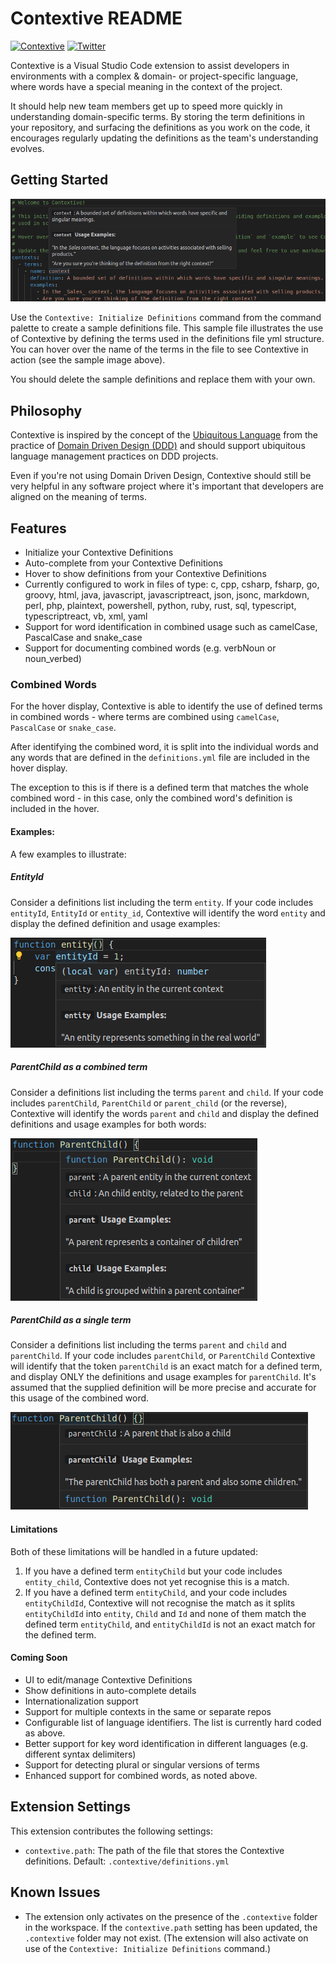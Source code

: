 # Contextive README

[![Contextive](https://github.com/dev-cycles/contextive/actions/workflows/contextive.yml/badge.svg?branch=release)](https://github.com/dev-cycles/contextive/actions/workflows/contextive.yml?query=branch%3Arelease) [![Twitter](https://img.shields.io/twitter/follow/contextive_tech?label=Follow%20Contextive)](https://twitter.com/intent/follow?screen_name=contextive_tech)

Contextive is a Visual Studio Code extension to assist developers in environments with a complex & domain- or project-specific language, where words have a special meaning in the context of the project.

It should help new team members get up to speed more quickly in understanding domain-specific terms. By storing the term definitions in your repository, and surfacing the definitions as you work on the code, it encourages regularly updating the definitions as the team's understanding evolves.

## Getting Started

![Example of a Contextive definition hover over the word "context" in a yml file.](images/example_hover.png)

Use the `Contextive: Initialize Definitions` command from the command palette to create a sample definitions file.  This sample file illustrates the use of Contextive by defining the terms used in the definitions file yml structure.  You can hover over the name of the terms in the file to see Contextive in action (see the sample image above).

You should delete the sample definitions and replace them with your own.

## Philosophy

Contextive is inspired by the concept of the [Ubiquitous Language](https://martinfowler.com/bliki/UbiquitousLanguage.html) from the practice of [Domain Driven Design (DDD)](https://martinfowler.com/bliki/DomainDrivenDesign.html) and should support ubiquitous language management practices on DDD projects.

Even if you're not using Domain Driven Design, Contextive should still be very helpful in any software project where it's important that developers are aligned on the meaning of terms.

## Features

* Initialize your Contextive Definitions
* Auto-complete from your Contextive Definitions
* Hover to show definitions from your Contextive Definitions
* Currently configured to work in files of type: c, cpp, csharp, fsharp, go, groovy, html, java, javascript, javascriptreact, json, jsonc, markdown, perl, php, plaintext, powershell, python, ruby, rust, sql, typescript, typescriptreact, vb, xml, yaml
* Support for word identification in combined usage such as camelCase, PascalCase and snake_case
* Support for documenting combined words (e.g. verbNoun or noun_verbed)

### Combined Words

For the hover display, Contextive is able to identify the use of defined terms in combined words - where terms are combined using `camelCase`, `PascalCase` or `snake_case`.

After identifying the combined word, it is split into the individual words and any words that are defined in the `definitions.yml` file are included in the hover display.

The exception to this is if there is a defined term that matches the whole combined word - in this case, only the combined word's definition is included in the hover.

#### Examples:

A few examples to illustrate:

##### EntityId

Consider a definitions list including the term `entity`.  If your code includes `entityId`, `EntityId` or `entity_id`, Contextive will identify the word `entity` and display the defined definition and usage examples:

![Example of hovering over a combined word containing a match.](images/entity_id_example.png)

##### ParentChild as a combined term

Consider a definitions list including the terms `parent` and `child`.  If your code includes `parentChild`, `ParentChild` or `parent_child` (or the reverse), Contextive will identify the words `parent` and `child` and display the defined definitions and usage examples for both words:

![Example of hovering over a combined word with multiple matches.](images/parent_child_example.png)

##### ParentChild as a single term

Consider a definitions list including the terms `parent` and `child` and `parentChild`.  If your code includes `parentChild`, or `ParentChild` Contextive will identify that the token `parentChild` is an exact match for a defined term, and display ONLY the definitions and usage examples for `parentChild`.  It's assumed that the supplied definition will be more precise and accurate for this usage of the combined word.

![Example of hovering over an exactly matching combined word.](images/parent_child_exact_example.png)

#### Limitations

Both of these limitations will be handled in a future updated:

1. If you have a defined term `entityChild` but your code includes `entity_child`, Contextive does not yet recognise this is a match.
1. If you have a defined term `entityChild`, and your code includes `entityChildId`, Contextive will not recognise the match as it splits `entityChildId` into `entity`, `Child` and `Id` and none of them match the defined term `entityChild`, and `entityChildId` is not an exact match for the defined term. 

#### Coming Soon

* UI to edit/manage Contextive Definitions
* Show definitions in auto-complete details
* Internationalization support
* Support for multiple contexts in the same or separate repos
* Configurable list of language identifiers. The list is currently hard coded as above.
* Better support for key word identification in different languages (e.g. different syntax delimiters)
* Support for detecting plural or singular versions of terms
* Enhanced support for combined words, as noted above.

## Extension Settings

This extension contributes the following settings:

* `contextive.path`: The path of the file that stores the Contextive definitions.  Default: `.contextive/definitions.yml`

## Known Issues

* The extension only activates on the presence of the `.contextive` folder in the workspace.  If the `contextive.path` setting has been updated, the `.contextive` folder may not exist.  (The extension will also activate on use of the `Contextive: Initialize Definitions` command.)
